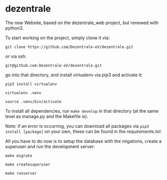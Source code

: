 # dezentrale
The new Website, based on the dezentrale_web project, but renewed with python3.

To start working on the project, simply clone it via:

`git clone https://github.com/Dezentrale-eV/dezentrale.git` 

*or* via ssh:

`git@github.com:Dezentrale-eV/dezentrale.git`

go into that directory, and install virtualenv via pip3 and activate it:

`pip3 install virtualenv`

`virtualenv .venv`

`source .venv/bin/activate`

To install all dependencies, run `make develop` in that directory (at the same level as manage.py and the Makefile is). 

Note: if an error is occurring, you can download all packages via `pip3 install [package]` on your own, these can be found in the *requirements.txt*.

All you have to do now is to setup the database with the migations, create a superuser and run the development server:

`make migrate`

`make createsuperuser`

`make runserver`
